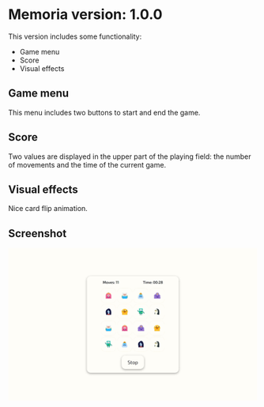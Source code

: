 # Memoria version: 1.0.0 

This version includes some functionality:

- Game menu
- Score
- Visual effects

## Game menu

This menu includes two buttons to start and end the game.

## Score

Two values are displayed in the upper part of the playing field: the number of movements and the time of the current game.

## Visual effects

Nice card flip animation.

## Screenshot

<img src="./static/img/screenshot.jpeg" alt="memoria interface"/>